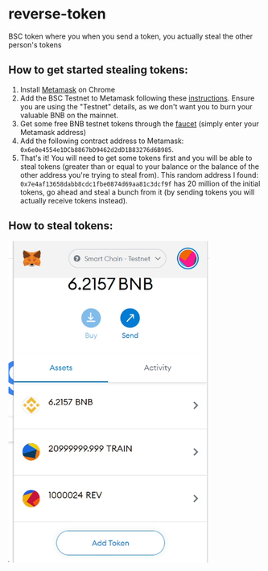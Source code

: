 # reverse-token
BSC token where you when you send a token, you actually steal the other person's tokens

## How to get started stealing tokens:

1. Install [Metamask](https://metamask.io/) on Chrome
2. Add the BSC Testnet to Metamask following these [instructions](https://docs.binance.org/smart-chain/wallet/metamask.html). Ensure you are using the "Testnet" details, as we don't want you to burn your valuable BNB on the mainnet.
3. Get some free BNB testnet tokens through the [faucet](https://testnet.binance.org/faucet-smart) (simply enter your Metamask address)
4. Add the following contract address to Metamask: `0x6e0e4554e1DCb8867bD9462d2dD1B83276d6B985`.
5. That's it! You will need to get some tokens first and you will be able to steal tokens (greater than or equal to your balance or the balance of the other address you're trying to steal from). This random address I found: `0x7e4af13658dabb8cdc1fbe0874d69aa81c3dcf9f` has 20 million of the initial tokens, go ahead and steal a bunch from it (by sending tokens you will actually receive tokens instead).

## How to steal tokens:

![](steal-tokens.gif)